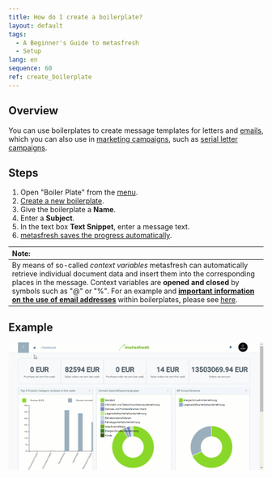 ```yaml
---
title: How do I create a boilerplate?
layout: default
tags:
  - A Beginner's Guide to metasfresh
  - Setup
lang: en
sequence: 60
ref: create_boilerplate
---
```


## Overview
You can use boilerplates to create message templates for letters and [emails](Send_email_from_system), which you can also use in [marketing campaigns](Create_MKTG_campaign), such as [serial letter campaigns](Create_serial_letters).

## Steps
1. Open "Boiler Plate" from the [menu](Menu).
1. [Create a new boilerplate](New_Record_Window).
1. Give the boilerplate a **Name**.
1. Enter a **Subject**.
1. In the text box **Text Snippet**, enter a message text.
1. [metasfresh saves the progress automatically](Saveindicator).

| **Note:** |
| :--- |
| By means of so-called *context variables* metasfresh can automatically retrieve individual document data and insert them into the corresponding places in the message. Context variables are **opened and closed** by symbols such as "@" or "%". For an example and **<a href="Create_email_template#context-variable-email-addresses" title="Important Note about Email Addresses">important information on the use of email addresses</a>** within boilerplates, please see [here](Create_email_template). |

## Example
<kbd><img src="assets/Create_boilerplate.gif" alt="GIF: How to create a boilerplate"></kbd>
